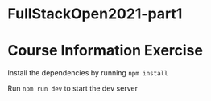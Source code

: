 # FullStackOpen2021-part1
# Course Information Exercise

Install the dependencies by running `npm install`

Run `npm run dev` to start the dev server
